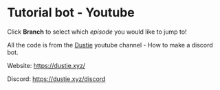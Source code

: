 # Tutorial bot - Youtube

Click **Branch** to select which *episode* you would like to jump to!

All the code is from the [Dustie](https://dustie.xyz/youtube) youtube channel - How to make a discord bot.

Website: https://dustie.xyz/

Discord: https://dustie.xyz/discord
